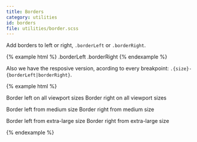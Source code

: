 ```yaml
---
title: Borders
category: utilities
id: borders
file: utilities/border.scss
---
```


Add borders to left or right, `.borderLeft` or `.borderRight`.

<div class='exampleView'>
{% example html %}
<span class='borderLeft'>.borderLeft</span>
<span class='borderRight'>.borderRight</span>
{% endexample %}
</div>

Also we have the resposive version, acording to every breakpoint: `.{size}-{borderLeft|borderRight}`.

<div class='exampleView'>
{% example html %}

<p>
    <span class='fromXSmall-borderLeft'>Border left on all viewport sizes</span>
    <span class='fromXSmall-borderRight'>Border right on all viewport sizes</span>
</p>

<p>
    <span class='fromMedium-borderLeft'>Border left from medium size</span>
    <span class='fromMedium-borderRight'>Border right from medium size</span>
</p>

<p>
    <span class='fromXLarge-borderLeft'>Border left from extra-large size</span>
    <span class='fromXLarge-borderRight'>Border right from extra-large size</span>
</p>
{% endexample %}
</div>
